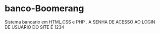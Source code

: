 # banco-Boomerang
Sistema bancario em HTML,CSS e PHP .
A SENHA DE ACESSO  AO LOGIN DE USUARIO DO SITE É 1234
